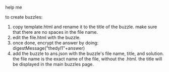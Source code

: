 help me

to create buzzles:
1. copy template.html and rename it to the title of the buzzle. make sure that there are no spaces in the file name.
2. edit the file.html with the buzzle.
3. once done, encrypt the answer by doing: digestMessage("thedyl1"+answer)
4. add the buzzle to ans.json with the buzzle's file name, title, and solution. the file name is the exact name of the file, without the .html. the title will be displayed in the main buzzles page. 
